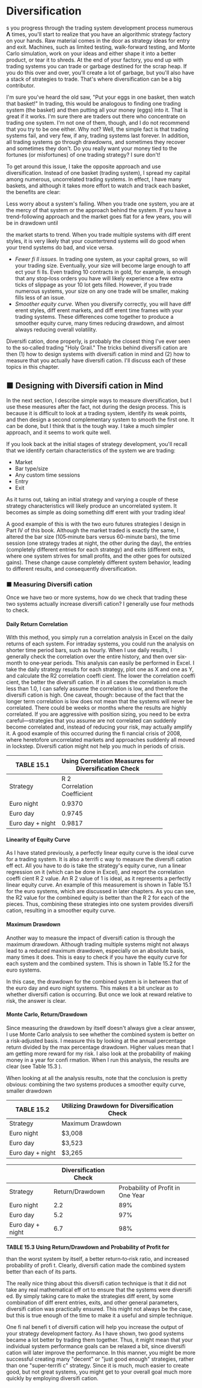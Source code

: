 # Diversification

s you progress through the trading system development process numerous  $\boldsymbol{\Lambda}$ times, you'll start to realize that you have an algorithmic strategy factory on your hands. Raw material comes in the door as strategy ideas for entry and exit. Machines, such as limited testing, walk-forward testing, and Monte Carlo simulation, work on your ideas and either shape it into a better product, or tear it to shreds. At the end of your factory, you end up with trading systems you can trade or garbage destined for the scrap heap. If you do this over and over, you'll create a lot of garbage, but you'll also have a stack of strategies to trade. That's where diversification can be a big contributor.

I'm sure you've heard the old saw, "Put your eggs in one basket, then watch that basket!" In trading, this would be analogous to finding one trading system (the basket) and then putting all your money (eggs) into it. That is great if it works. I'm sure there are traders out there who concentrate on trading one system. I'm not one of them, though, and I do not recommend that you try to be one either. Why not? Well, the simple fact is that trading systems fail, and very few, if any, trading systems last forever. In addition, all trading systems go through drawdowns, and sometimes they recover and sometimes they don't. Do you really want your money tied to the fortunes (or misfortunes) of one trading strategy? I sure don't!

To get around this issue, I take the opposite approach and use diversification. Instead of one basket (trading system), I spread my capital among numerous, uncorrelated trading systems. In effect, I have many baskets, and although it takes more effort to watch and track each basket, the benefits are clear:

Less worry about a system's failing. When you trade one system, you are at the mercy of that system or the approach behind the system. If you have a trend-following approach and the market goes flat for a few years, you will be in drawdown until

the market starts to trend. When you trade multiple systems with diff erent styles, it is very likely that your countertrend systems will do good when your trend systems do bad, and vice versa.

- *Fewer fi ll issues.* In trading one system, as your capital grows, so will your trading size. Eventually, your size will become large enough to aff ect your fi lls. Even trading 10 contracts in gold, for example, is enough that any stop‐loss orders you have will likely experience a few extra ticks of slippage as your 10 lot gets filled. However, if you trade numerous systems, your size on any one trade will be smaller, making fills less of an issue.
- *Smoother equity curve.* When you diversify correctly, you will have diff erent styles, diff erent markets, and diff erent time frames with your trading systems. These differences come together to produce a smoother equity curve, many times reducing drawdown, and almost always reducing overall volatility.

 Diversifi cation, done properly, is probably the closest thing I've ever seen to the so‐called trading "Holy Grail." The tricks behind diversifi cation are then (1) how to design systems with diversifi cation in mind and (2) how to measure that you actually have diversifi cation. I'll discuss each of these topics in this chapter.

## ■ **Designing with Diversifi cation in Mind**

 In the next section, I describe simple ways to measure diversification, but I use these measures after the fact, not during the design process. This is because it is difficult to look at a trading system, identify its weak points, and then design a second complementary system to smooth the first one. It can be done, but I think that is the tough way. I take a much simpler approach, and it seems to work quite well.

 If you look back at the initial stages of strategy development, you'll recall that we identify certain characteristics of the system we are trading:

- Market
- Bar type/size
- Any custom time sessions
- Entry
- Exit

 As it turns out, taking an initial strategy and varying a couple of these strategy characteristics will likely produce an uncorrelated system. It becomes as simple as doing something diff erent with your trading idea!

 A good example of this is with the two euro futures strategies I design in Part IV of this book. Although the market traded is exactly the same, I altered the bar size (105‐minute bars versus 60-minute bars), the time session (one strategy trades at night, the other during the day), the entries (completely different entries for each strategy) and exits (different exits, where one system strives for small profits, and the other goes for outsized gains). These change cause completely different system behavior, leading to different results, and consequently diversification.

### ■ **Measuring Diversifi cation**

 Once we have two or more systems, how do we check that trading these two systems actually increase diversifi cation? I generally use four methods to check.

#### **Daily Return Correlation**

 With this method, you simply run a correlation analysis in Excel on the daily returns of each system. For intraday systems, you could run the analysis on shorter time period bars, such as hourly. When I use daily results, I generally check the correlation over the entire history, and then over six‐month to one‐year periods. This analysis can easily be performed in Excel. I take the daily strategy results for each strategy, plot one as X and one as Y, and calculate the R2 correlation coeffi cient. The lower the correlation coeffi cient, the better the diversifi cation. If in all cases the correlation is much less than 1.0, I can safely assume the correlation is low, and therefore the diversifi cation is high. One caveat, though: because of the fact that the longer term correlation is low does not mean that the systems will never be correlated. There could be weeks or months where the results are highly correlated. If you are aggressive with position sizing, you need to be extra careful—strategies that you assume are not correlated can suddenly become correlated and, instead of reducing your risk, may actually amplify it. A good example of this occurred during the fi nancial crisis of 2008, where heretofore uncorrelated markets and approaches suddenly all moved in lockstep. Diversifi cation might not help you much in periods of crisis.

| TABLE 15.1       | Using Correlation Measures for<br>Diversification Check |  |
|------------------|---------------------------------------------------------|--|
| Strategy         | R 2<br>Correlation<br>Coefficient                       |  |
| Euro night       | 0.9370                                                  |  |
| Euro day         | 0.9745                                                  |  |
| Euro day + night | 0.9817                                                  |  |

#### **Linearity of Equity Curve**

 As I have stated previously, a perfectly linear equity curve is the ideal curve for a trading system. It is also a terrifi c way to measure the diversifi cation eff ect. All you have to do is take the strategy's equity curve, run a linear regression on it (which can be done in Excel), and report the correlation coeffi cient R 2 value. An R 2 value of 1 is ideal, as it represents a perfectly linear equity curve. An example of this measurement is shown in Table 15.1 for the euro systems, which are discussed in later chapters. As you can see, the R2 value for the combined equity is better than the R 2 for each of the pieces. Thus, combining these strategies into one system provides diversifi cation, resulting in a smoother equity curve.

#### **Maximum Drawdown**

 Another way to measure the impact of diversifi cation is through the maximum drawdown. Although trading multiple systems might not always lead to a reduced maximum drawdown, especially on an absolute basis, many times it does. This is easy to check if you have the equity curve for each system and the combined system. This is shown in Table 15.2 for the euro systems.

 In this case, the drawdown for the combined system is in between that of the euro day and euro night systems. This makes it a bit unclear as to whether diversifi cation is occurring. But once we look at reward relative to risk, the answer is clear.

#### **Monte Carlo, Return/Drawdown**

 Since measuring the drawdown by itself doesn't always give a clear answer, I use Monte Carlo analysis to see whether the combined system is better on a risk‐adjusted basis. I measure this by looking at the annual percentage return divided by the max percentage drawdown. Higher values mean that I am getting more reward for my risk. I also look at the probability of making money in a year for confi rmation. When I run this analysis, the results are clear (see Table 15.3 ).

 When looking at all the analysis results, note that the conclusion is pretty obvious: combining the two systems produces a smoother equity curve, smaller drawdown

| TABLE 15.2       | Utilizing Drawdown for Diversification<br>Check |  |
|------------------|-------------------------------------------------|--|
| Strategy         | Maximum Drawdown                                |  |
| Euro night       | \$3,008                                         |  |
| Euro day         | \$3,523                                         |  |
| Euro day + night | \$3,265                                         |  |

|                  | Diversification Check |                                   |  |
|------------------|-----------------------|-----------------------------------|--|
| Strategy         | Return/Drawdown       | Probability of Profit in One Year |  |
| Euro night       | 2.2                   | 89%                               |  |
| Euro day         | 5.2                   | 97%                               |  |
| Euro day + night | 6.7                   | 98%                               |  |

 **TABLE 15.3 Using Return/Drawdown and Probability of Profit for** 

than the worst system by itself, a better return‐to‐risk ratio, and increased probability of profi t. Clearly, diversifi cation made the combined system better than each of its parts.

 The really nice thing about this diversifi cation technique is that it did not take any real mathematical eff ort to ensure that the systems were diversifi ed. By simply taking care to make the strategies diff erent, by some combination of diff erent entries, exits, and other general parameters, diversifi cation was practically ensured. This might not always be the case, but this is true enough of the time to make it a useful and simple technique.

 One fi nal benefi t of diversifi cation will help you increase the output of your strategy development factory. As I have shown, two good systems became a lot better by trading them together. Thus, it might mean that your individual system performance goals can be relaxed a bit, since diversifi cation will later improve the performance. In this manner, you might be more successful creating many "decent" or "just good enough" strategies, rather than one "super‐terrifi c" strategy. Since it is much, much easier to create good, but not great systems, you might get to your overall goal much more quickly by employing diversifi cation.
